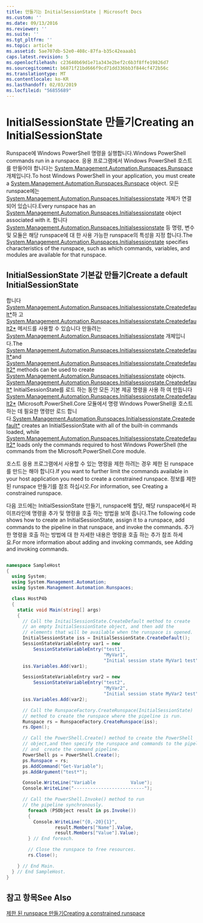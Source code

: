 ```yaml
---
title: 만들기는 InitialSessionState | Microsoft Docs
ms.custom: ''
ms.date: 09/13/2016
ms.reviewer: ''
ms.suite: ''
ms.tgt_pltfrm: ''
ms.topic: article
ms.assetid: 5ae707db-52e0-408c-87fa-b35c42eaaab1
caps.latest.revision: 5
ms.openlocfilehash: c23640b69d1e71a343e2bef2c6b3f8ffe19826d7
ms.sourcegitcommit: b6871f21bd666f9cd71dd336bb3f844cf472b56c
ms.translationtype: MT
ms.contentlocale: ko-KR
ms.lasthandoff: 02/03/2019
ms.locfileid: "56855689"
---
```

# <a name="creating-an-initialsessionstate"></a><span data-ttu-id="8c4e4-102">InitialSessionState 만들기</span><span class="sxs-lookup"><span data-stu-id="8c4e4-102">Creating an InitialSessionState</span></span>

<span data-ttu-id="8c4e4-103">Runspace에 Windows PowerShell 명령을 실행합니다.</span><span class="sxs-lookup"><span data-stu-id="8c4e4-103">Windows PowerShell commands run in a runspace.</span></span> <span data-ttu-id="8c4e4-104">응용 프로그램에서 Windows PowerShell 호스트를 만들어야 합니다는 [System.Management.Automation.Runspaces.Runspace](/dotnet/api/System.Management.Automation.Runspaces.Runspace) 개체입니다.</span><span class="sxs-lookup"><span data-stu-id="8c4e4-104">To host Windows PowerShell in your application, you must create a [System.Management.Automation.Runspaces.Runspace](/dotnet/api/System.Management.Automation.Runspaces.Runspace) object.</span></span> <span data-ttu-id="8c4e4-105">모든 runspace에는 [System.Management.Automation.Runspaces.Initialsessionstate](/dotnet/api/System.Management.Automation.Runspaces.InitialSessionState) 개체가 연결 되어 있습니다.</span><span class="sxs-lookup"><span data-stu-id="8c4e4-105">Every runspace has an [System.Management.Automation.Runspaces.Initialsessionstate](/dotnet/api/System.Management.Automation.Runspaces.InitialSessionState) object associated with it.</span></span> <span data-ttu-id="8c4e4-106">합니다 [System.Management.Automation.Runspaces.Initialsessionstate](/dotnet/api/System.Management.Automation.Runspaces.InitialSessionState) 등 명령, 변수 및 모듈은 해당 runspace에 대 한 사용 가능한 runspace의 특성을 지정 합니다.</span><span class="sxs-lookup"><span data-stu-id="8c4e4-106">The [System.Management.Automation.Runspaces.Initialsessionstate](/dotnet/api/System.Management.Automation.Runspaces.InitialSessionState) specifies characteristics of the runspace, such as which commands, variables, and modules are available for that runspace.</span></span>

## <a name="create-a-default-initialsessionstate"></a><span data-ttu-id="8c4e4-107">InitialSessionState 기본값 만들기</span><span class="sxs-lookup"><span data-stu-id="8c4e4-107">Create a default InitialSessionState</span></span>

 <span data-ttu-id="8c4e4-108">합니다 [System.Management.Automation.Runspaces.Initialsessionstate.Createdefault\*](/dotnet/api/System.Management.Automation.Runspaces.InitialSessionState.CreateDefault)하 고 [System.Management.Automation.Runspaces.Initialsessionstate.Createdefault2\*](/dotnet/api/System.Management.Automation.Runspaces.InitialSessionState.CreateDefault2) 메서드를 사용할 수 있습니다 만들려는 [System.Management.Automation.Runspaces.Initialsessionstate](/dotnet/api/System.Management.Automation.Runspaces.InitialSessionState) 개체입니다.</span><span class="sxs-lookup"><span data-stu-id="8c4e4-108">The [System.Management.Automation.Runspaces.Initialsessionstate.Createdefault\*](/dotnet/api/System.Management.Automation.Runspaces.InitialSessionState.CreateDefault)and [System.Management.Automation.Runspaces.Initialsessionstate.Createdefault2\*](/dotnet/api/System.Management.Automation.Runspaces.InitialSessionState.CreateDefault2) methods can be used to create [System.Management.Automation.Runspaces.Initialsessionstate](/dotnet/api/System.Management.Automation.Runspaces.InitialSessionState) objects.</span></span> <span data-ttu-id="8c4e4-109">[System.Management.Automation.Runspaces.Initialsessionstate.Createdefault\*](/dotnet/api/System.Management.Automation.Runspaces.InitialSessionState.CreateDefault) InitialSessionState를 로드 하는 동안 모든 기본 제공 명령을 사용 하 여 만듭니다 [ System.Management.Automation.Runspaces.Initialsessionstate.Createdefault2\*](/dotnet/api/System.Management.Automation.Runspaces.InitialSessionState.CreateDefault2) (Microsoft.PowerShell.Core 모듈에서 명령 Windows PowerShell을 호스트 하는 데 필요한 명령만 로드 합니다.</span><span class="sxs-lookup"><span data-stu-id="8c4e4-109">[System.Management.Automation.Runspaces.Initialsessionstate.Createdefault\*](/dotnet/api/System.Management.Automation.Runspaces.InitialSessionState.CreateDefault) creates an InitialSessionState with all of the built-in commands loaded, while [System.Management.Automation.Runspaces.Initialsessionstate.Createdefault2\*](/dotnet/api/System.Management.Automation.Runspaces.InitialSessionState.CreateDefault2) loads only the commands required to host Windows PowerShell (the commands from the Microsoft.PowerShell.Core module.</span></span>

 <span data-ttu-id="8c4e4-110">호스트 응용 프로그램에서 사용할 수 있는 명령을 제한 하려는 경우 제한 된 runspace를 만드는 해야 합니다.</span><span class="sxs-lookup"><span data-stu-id="8c4e4-110">If you want to further limit the commands available in your host application you need to create a constrained runspace.</span></span> <span data-ttu-id="8c4e4-111">정보를 제한 된 runspace 만들기를 참조 하십시오.</span><span class="sxs-lookup"><span data-stu-id="8c4e4-111">For information, see Creating a constrained runspace.</span></span>

 <span data-ttu-id="8c4e4-112">다음 코드에는 InitialSessionState 만들기, runspace에 할당, 해당 runspace에서 파이프라인에 명령을 추가 및 명령을 호출 하는 방법을 보여 줍니다.</span><span class="sxs-lookup"><span data-stu-id="8c4e4-112">The following code shows how to create an InitialSessionState, assign it to a runspace, add commands to the pipeline in that runspace, and invoke the commands.</span></span> <span data-ttu-id="8c4e4-113">추가한 명령을 호출 하는 방법에 대 한 자세한 내용은 명령을 호출 하는 추가 참조 하세요.</span><span class="sxs-lookup"><span data-stu-id="8c4e4-113">For more information about adding and invoking commands, see Adding and invoking commands.</span></span>

```csharp

namespace SampleHost
{
  using System;
  using System.Management.Automation;
  using System.Management.Automation.Runspaces;

  class HostP4b
  {
    static void Main(string[] args)
    {
      // Call the InitailSessionState.CreateDefault method to create
      // an empty InitialSessionState object, and then add the
      // elements that will be available when the runspace is opened.
      InitialSessionState iss = InitialSessionState.CreateDefault();
      SessionStateVariableEntry var1 = new
          SessionStateVariableEntry("test1",
                                    "MyVar1",
                                    "Initial session state MyVar1 test");
      iss.Variables.Add(var1);

      SessionStateVariableEntry var2 = new
          SessionStateVariableEntry("test2",
                                    "MyVar2",
                                    "Initial session state MyVar2 test");
      iss.Variables.Add(var2);

      // Call the RunspaceFactory.CreateRunspace(InitialSessionState)
      // method to create the runspace where the pipeline is run.
      Runspace rs = RunspaceFactory.CreateRunspace(iss);
      rs.Open();

      // Call the PowerShell.Create() method to create the PowerShell
      // object,and then specify the runspace and commands to the pipeline.
      // and  create the command pipeline.
      PowerShell ps = PowerShell.Create();
      ps.Runspace = rs;
      ps.AddCommand("Get-Variable");
      ps.AddArgument("test*");

      Console.WriteLine("Variable             Value");
      Console.WriteLine("--------------------------");

      // Call the PowerShell.Invoke() method to run
      // the pipeline synchronously.
        foreach (PSObject result in ps.Invoke())
        {
          Console.WriteLine("{0,-20}{1}",
                  result.Members["Name"].Value,
                  result.Members["Value"].Value);
        } // End foreach.

        // Close the runspace to free resources.
        rs.Close();

    } // End Main.
  } // End SampleHost.
}
```

## <a name="see-also"></a><span data-ttu-id="8c4e4-114">참고 항목</span><span class="sxs-lookup"><span data-stu-id="8c4e4-114">See Also</span></span>

 [<span data-ttu-id="8c4e4-115">제한 된 runspace 만들기</span><span class="sxs-lookup"><span data-stu-id="8c4e4-115">Creating a constrained runspace</span></span>](./creating-a-constrained-runspace.md)
